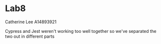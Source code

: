 # Lab8

Catherine Lee 
A14893921

Cypress and Jest weren't working too well together
so we've separated the two out in different parts
